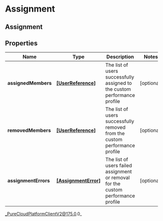 # Assignment

## Assignment

## Properties

|Name | Type | Description | Notes|
|------------ | ------------- | ------------- | -------------|
| **assignedMembers** | [**[UserReference]**]([UserReference]) | The list of users successfully assigned to the custom performance profile | [optional] |
| **removedMembers** | [**[UserReference]**]([UserReference]) | The list of users successfully removed from the custom performance profile | [optional] |
| **assignmentErrors** | [**[AssignmentError]**]([AssignmentError]) | The list of users failed assignment or removal for the custom performance profile | [optional] |



_PureCloudPlatformClientV2@175.0.0_
